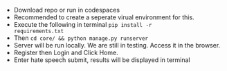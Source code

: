 + Download repo or run in codespaces
+ Recommended to create a seperate virual environment for this.
+ Execute the following in terminal
  <code>pip install -r requirements.txt</code>
+ Then
  <code>cd core/ && python manage.py runserver </code>
+ Server will be run locally. We are still in testing. Access it in the browser.
+ Register then Login and Click Home.
+ Enter hate speech submit, results will be displayed in terminal
